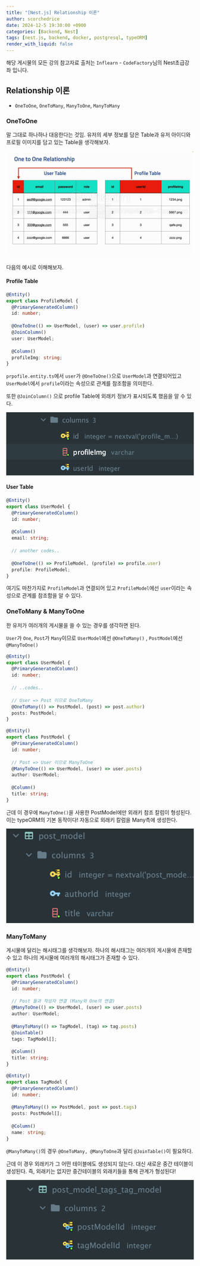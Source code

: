 ```yaml
---
title: "[Nest.js] Relationship 이론"
author: scorchedrice
date: 2024-12-5 19:30:00 +0900
categories: [Backend, Nest]
tags: [nest.js, backend, docker, postgresql, typeORM]
render_with_liquid: false
---
```


해당 게시물의 모든 강의 참고자료 출처는 `Inflearn` - `CodeFactory`님의 Nest초급강좌 입니다.

## Relationship 이론
- `OneToOne`, `OneToMany`, `ManyToOne`, `ManyToMany`

### OneToOne
말 그대로 하나하나 대응한다는 것임.
유저의 세부 정보를 담은 Table과 유저 아이디와 프로필 이미지를 담고 있는 Table을 생각해보자.

<img src="/assets/img/241205/one_to_one.png" alt="one_to_one">

다음의 예시로 이해해보자.

#### Profile Table

```ts
@Entity()
export class ProfileModel {
  @PrimaryGeneratedColumn()
  id: number;

  @OneToOne(() => UserModel, (user) => user.profile)
  @JoinColumn()
  user: UserModel;

  @Column()
  profileImg: string;
}
```

`prpofile.entity.ts`에서 `user`가 `@OneToOne()`으로 `UserModel`과 연결되어있고 `UserModel`에서 `profile`이라는 속성으로 관계를 참조함을 의미한다. 

또한 `@JoinColumn()` 으로 profile Table에 외래키 정보가 표시되도록 했음을 알 수 있다.

<img src="/assets/img/241205/one_to_one_profileModel.png" alt="OneToOne Profile Model Col">

#### User Table

```ts
@Entity()
export class UserModel {
  @PrimaryGeneratedColumn()
  id: number;

  @Column()
  email: string;

  // another codes..
  
  @OneToOne(() => ProfileModel, (profile) => profile.user)
  profile: ProfileModel;
}
```

여기도 마찬가지로 `ProfileModel`과 연결되어 있고 `ProfileModel`에선 `user`이라는 속성으로 관계를 참조함을 알 수 있다.

### OneToMany & ManyToOne
한 유저가 여러개의 게시물을 쓸 수 있는 경우를 생각하면 된다.

`User`가 `One`, `Post`가 `Many`이므로 `UserModel`에선 `@OneToMany()` , `PostModel`에선 `@ManyToOne()`

```ts
@Entity()
export class UserModel {
  @PrimaryGeneratedColumn()
  id: number;

  // ..codes..

  // User => Post 이므로 OneToMany
  @OneToMany(() => PostModel, (post) => post.author)
  posts: PostModel;
}
```

```ts
@Entity()
export class PostModel {
  @PrimaryGeneratedColumn()
  id: number;

  // Post => User 이므로 ManyToOne
  @ManyToOne(() => UserModel, (user) => user.posts)
  author: UserModel;

  @Column()
  title: string;
}
```

근데 이 경우에 `ManyToOne()`을 사용한 PostModel에만 외래키 참조 칼럼이 형성된다.
이는 typeORM의 기본 동작이다! 자동으로 외래키 칼럼을 Many측에 생성한다.

<img src="/assets/img/241205/many_to_one_postmodel.png" alt="many_to_one_table">

### ManyToMany
게시물에 달리는 해시태그를 생각해보자. 하나의 해시태그는 여러개의 게시물에 존재할 수 있고 하나의 게시물에 여러개의 해시태그가 존재할 수 있다.

```ts
@Entity()
export class PostModel {
  @PrimaryGeneratedColumn()
  id: number;

  // Post 들과 작성자 연결 (Many와 One의 연결)
  @ManyToOne(() => UserModel, (user) => user.posts)
  author: UserModel;

  @ManyToMany(() => TagModel, (tag) => tag.posts)
  @JoinTable()
  tags: TagModel[];

  @Column()
  title: string;
}
```

```ts
@Entity()
export class TagModel {
  @PrimaryGeneratedColumn()
  id: number;

  @ManyToMany(() => PostModel, post => post.tags)
  posts: PostModel[];

  @Column()
  name: string;
}
```

`@ManyToMany()`의 경우 `@OneToMany, @ManyToOne`과 달리 `@JoinTable()`이 필요하다.

근데 이 경우 외래키가 그 어떤 테이블에도 생성되지 않는다. 대신 새로운 중간 테이블이 생성된다.
즉, 외래키는 없지만 중간테이블의 외래키들을 통해 관계가 형성된다!

<img src="/assets/img/241205/many_to_many_join.png" alt="many_to_many_table">

